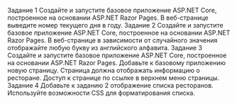 Задание 1
Создайте и запустите базовое приложение ASP.NET
Core, построенное на основании ASP.NET Razor Pages.
В веб-странице выведите номер текущего дня в году.
Задание 2
Создайте и запустите базовое приложение ASP.NET
Core, построенное на основании ASP.NET Razor Pages.
В веб-странице в зависимости от случайного значения
отображайте любую букву из английского алфавита.
Задание 3
Создайте и запустите базовое приложение ASP.NET
Core, построенное на основании ASP.NET Razor Pages. Добавьте к базовому приложению новую страницу. Страница
должна отображать информацию о ресторане. Доступ к
странице по ссылке в верхнем меню страницы.
Задание 4
Добавьте к заданию 2 отображение списка ресторанов. Используйте возможности CSS для форматирования
списка.
